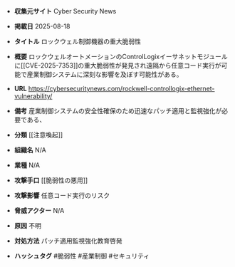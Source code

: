- **収集元サイト**
Cyber Security News

- **掲載日**
2025-08-18

- **タイトル**
ロックウェル制御機器の重大脆弱性

- **概要**
ロックウェルオートメーションのControlLogixイーサネットモジュールに[[CVE-2025-7353]]の重大脆弱性が発見され遠隔から任意コード実行が可能で産業制御システムに深刻な影響を及ぼす可能性がある。

- **URL**
https://cybersecuritynews.com/rockwell-controllogix-ethernet-vulnerability/

- **備考**
産業制御システムの安全性確保のため迅速なパッチ適用と監視強化が必要である、

- **分類**
[[注意喚起]]

- **組織名**
N/A

- **業種**
N/A

- **攻撃手口**
[[脆弱性の悪用]]

- **攻撃影響**
任意コード実行のリスク

- **脅威アクター**
N/A

- **原因**
不明

- **対処方法**
パッチ適用監視強化教育啓発

- **ハッシュタグ**
#脆弱性 #産業制御 #セキュリティ
